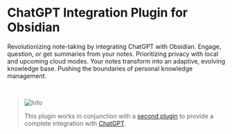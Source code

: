 # ChatGPT Integration Plugin for Obsidian
Revolutionizing note-taking by integrating ChatGPT with Obsidian. Engage, question, or get summaries from your notes. Prioritizing privacy with local and upcoming cloud modes. Your notes transform into an adaptive, evolving knowledge base. Pushing the boundaries of personal knowledge management.

<br>

> <picture>
>   <source media="(prefers-color-scheme: light)" srcset="https://raw.githubusercontent.com/Mqxx/GitHub-Markdown/main/blockquotes/badge/light-theme/info.svg">
>   <img alt="Info" src="https://raw.githubusercontent.com/Mqxx/GitHub-Markdown/main/blockquotes/badge/dark-theme/info.svg">
> </picture><br>
>
> This plugin works in conjunction with a [second plugin](https://github.com/JulianBroudy/obsidian-integration-plugin-for-chatgpt) to provide a complete integration with [ChatGPT](https://chat.openai.com/).
